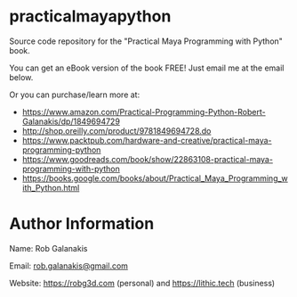 practicalmayapython
===================

Source code repository for the "Practical Maya Programming with Python" book.

You can get an eBook version of the book FREE! Just email me at the email below.

Or you can purchase/learn more at:

- https://www.amazon.com/Practical-Programming-Python-Robert-Galanakis/dp/1849694729
- http://shop.oreilly.com/product/9781849694728.do
- https://www.packtpub.com/hardware-and-creative/practical-maya-programming-python
- https://www.goodreads.com/book/show/22863108-practical-maya-programming-with-python
- https://books.google.com/books/about/Practical_Maya_Programming_with_Python.html

Author Information
===

Name: Rob Galanakis

Email: rob.galanakis@gmail.com

Website: https://robg3d.com (personal) and https://lithic.tech (business)
